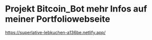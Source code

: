 # Projekt Bitcoin_Bot mehr Infos auf meiner Portfoliowebseite
https://superlative-lebkuchen-a136be.netlify.app/
